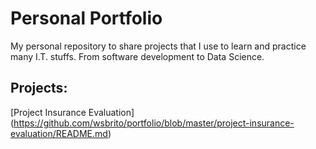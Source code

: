 # Personal Portfolio
My personal repository to share projects that I use to learn and practice many I.T. stuffs. From software development to Data Science.

## Projects:
[Project Insurance Evaluation] (https://github.com/wsbrito/portfolio/blob/master/project-insurance-evaluation/README.md)
